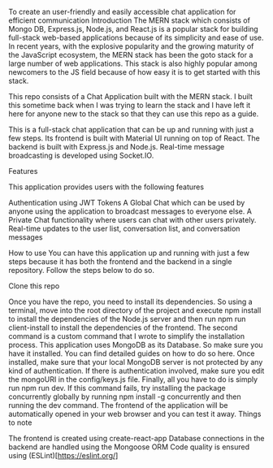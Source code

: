 To create an user-friendly and easily accessible chat application for efficient communication
   Introduction
The MERN stack which consists of Mongo DB, Express.js, Node.js, and React.js is a popular stack for building full-stack web-based applications because of its simplicity and ease of use. In recent years, with the explosive popularity and the growing maturity of the JavaScript ecosystem, the MERN stack has been the goto stack for a large number of web applications. This stack is also highly popular among newcomers to the JS field because of how easy it is to get started with this stack.

This repo consists of a Chat Application built with the MERN stack. I built this sometime back when I was trying to learn the stack and I have left it here for anyone new to the stack so that they can use this repo as a guide.

This is a full-stack chat application that can be up and running with just a few steps. Its frontend is built with Material UI running on top of React. The backend is built with Express.js and Node.js. Real-time message broadcasting is developed using Socket.IO.

   Features

This application provides users with the following features

   Authentication using JWT Tokens
A Global Chat which can be used by anyone using the application to broadcast messages to everyone else.
A Private Chat functionality where users can chat with other users privately.
Real-time updates to the user list, conversation list, and conversation messages

   How to use
You can have this application up and running with just a few steps because it has both the frontend and the backend in a single repository. Follow the steps below to do so.

   Clone this repo

Once you have the repo, you need to install its dependencies. So using a terminal, move into the root directory of the project and execute npm install to install the dependencies of the Node.js server and then run npm run client-install to install the dependencies of the frontend. The second command is a custom command that I wrote to simplify the installation process.
This application uses MongoDB as its Database. So make sure you have it installed. You can find detailed guides on how to do so here. Once installed, make sure that your local MongoDB server is not protected by any kind of authentication. If there is authentication involved, make sure you edit the mongoURI in the config/keys.js file.
Finally, all you have to do is simply run npm run dev. If this command fails, try installing the package concurrently globally by running npm install -g concurrently and then running the dev command.
The frontend of the application will be automatically opened in your web browser and you can test it away.
    Things to note

The frontend is created using create-react-app
Database connections in the backend are handled using the Mongoose ORM
Code quality is ensured using (ESLint)[https://eslint.org/]
